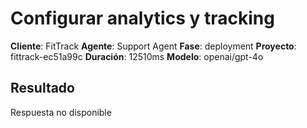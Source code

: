 # Configurar analytics y tracking

**Cliente**: FitTrack
**Agente**: Support Agent
**Fase**: deployment
**Proyecto**: fittrack-ec51a99c
**Duración**: 12510ms
**Modelo**: openai/gpt-4o

## Resultado

Respuesta no disponible
